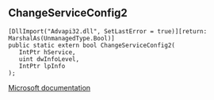 ## ChangeServiceConfig2

```
[DllImport("Advapi32.dll", SetLastError = true)][return: MarshalAs(UnmanagedType.Bool)]
public static extern bool ChangeServiceConfig2(
   IntPtr hService,
   uint dwInfoLevel,
   IntPtr lpInfo
);
```

[Microsoft documentation](https://docs.microsoft.com/en-us/windows/win32/api/winsvc/nf-winsvc-changeserviceconfig2a)
